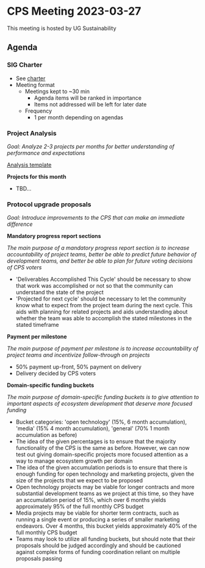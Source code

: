 # CPS  Meeting 2023-03-27

This meeting is hosted by UG Sustainability

## Agenda

### SIG Charter

- See [charter](../charter.md)
- Meeting format 
  - Meetings kept to ~30 min
    - Agenda items will be ranked in importance 
    - Items not addressed will be left for later date 
  - Frequency 
    - 1 per month depending on agendas

### Project Analysis

*Goal: Analyze 2-3 projects per months for better understanding of performance and expectations*

[Analysis template](https://github.com/icon-project/grants-program/blob/main/templates/yymmdd-project-analysis.md)

**Projects for this month**

- TBD...

### Protocol upgrade proposals
*Goal: Introduce improvements to the CPS that can make an immediate difference*

**Mandatory progress report sections**

*The main purpose of a mandatory progress report section is to increase accountability of project teams, better be able to predict future behavior of development teams, and better be able to plan for future voting decisions of CPS voters*

- 'Deliverables Accomplished This Cycle' should be necessary to show that work was accomplished or not so that the community can understand the state of the project
- 'Projected for next cycle' should be necessary to let the community know what to expect from the project team during the next cycle. This aids with planning for related projects and aids understanding about whether the team was able to accomplish the stated milestones in the stated timeframe

**Payment per milestone**

*The main purpose of payment per milestone is to increase accountability of project teams and incentivize follow-through on projects*

- 50% payment up-front, 50% payment on delivery
- Delivery decided by CPS voters

**Domain-specific funding buckets**

*The main purpose of domain-specific funding buckets is to give attention to important aspects of ecosystem development that deserve more focused funding*

- Bucket categories: 'open technology' (15%, 6 month accumulation), 'media' (15% 4 month accumulation), 'general' (70% 1 month accumulation as before)
- The idea of the given percentages is to ensure that the majority functionality of the CPS is the same as before. However, we can now test out giving domain-specific projects more focused attention as a way to manage ecosystem growth per domain
- The idea of the given accumulation periods is to ensure that there is enough funding for open technology and marketing projects, given the size of the projects that we expect to be proposed
- Open technology projects may be viable for longer contracts and more substantial development teams as we project at this time, so they have an accumulation period of 15%, which over 6 months yields approximately 95% of the full monthly CPS budget
- Media projects may be viable for shorter term contracts, such as running a single event or producing a series of smaller marketing endeavors. Over 4 months, this bucket yields approximately 40% of the full monthly CPS budget
- Teams may look to utilize all funding buckets, but should note that their proposals should be judged accordingly and should be cautioned against complex forms of funding coordination reliant on multiple proposals passing